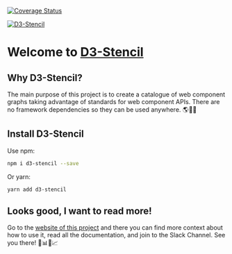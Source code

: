 [![Coverage Status](https://coveralls.io/repos/github/edgarordonez/d3-stencil/badge.svg?branch=master)](https://coveralls.io/github/edgarordonez/d3-stencil?branch=master)

[![D3-Stencil](https://d3-stencil.dev/img/d3-stencil_logo_main.png)](https://d3-stencil.dev)

# Welcome to [D3-Stencil](https://d3-stencil.dev)

## Why D3-Stencil?

The main purpose of this project is to create a catalogue of web component graphs taking advantage of standards for web component APIs. There are no framework dependencies so they can be used anywhere. 🌎🌌🚀

## Install D3-Stencil

Use npm:

```bash
npm i d3-stencil --save
```

Or yarn:

```bash
yarn add d3-stencil
```

## Looks good, I want to read more!

Go to the [website of this project](https://d3-stencil.dev) and there you can find more context about how to use it, read all the documentation, and join to the Slack Channel. See you there! 🎉📊🎊📈
